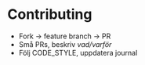 # Contributing
- Fork → feature branch → PR
- Små PRs, beskriv *vad/varför*
- Följ CODE_STYLE, uppdatera journal
